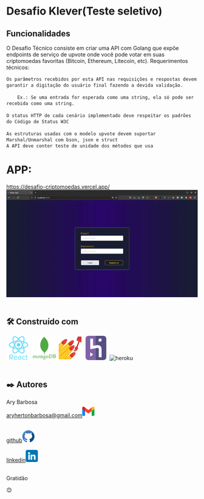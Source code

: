 # Desafio Klever(Teste seletivo)


## Funcionalidades

O Desafio Técnico consiste em criar uma API com Golang que expõe endpoints de serviço de upvote onde você pode votar em suas criptomoedas favoritas (Bitcoin, Ethereum, Litecoin, etc). Requerimentos técnicos:

    Os parâmetros recebidos por esta API nas requisições e respostas devem garantir a digitação do usuário final fazendo a devida validação. 

		Ex.: Se uma entrada for esperada como uma string, ela só pode ser recebida como uma string.

    O status HTTP de cada cenário implementado deve respeitar os padrões do Código de Status W3C 

    As estruturas usadas com o modelo upvote devem suportar Marshal/Unmarshal com bson, json e struct
    A API deve conter teste de unidade dos métodos que usa 

# APP:
https://desafio-criptomoedas.vercel.app/
<img src="./front_desafio_criptomoedas/src/img/app.gif" alt="styel_components" /></br></br>

## 🛠️ Construído com

<img src="./front_desafio_criptomoedas/src/img/react.png" alt="react"/>
<img src="./front_desafio_criptomoedas/src/img/mongodb.png" alt="mongodb" />
<img src="./front_desafio_criptomoedas/src/img/style-components.png" alt="styel_components" />
<img src="./front_desafio_criptomoedas/src/img/heroku.png" alt="heroku" />
<img src="./front_desafio_criptomoedas/src/img/go.ico" alt="heroku" /></br></br>

## ✒️ Autores

Ary Barbosa<br>
aryhertonbarbosa@gmail.com<img src="./front_desafio_criptomoedas/src/img/gmail.png" alt="gmail" /><br /><br />

<a href="https://github.com/aryherton">github<img src="./front_desafio_criptomoedas/src/img/github.png" alt="github" /></a><br /><br />
<a href="https://www.linkedin.com/in/aryherton/"> linkedin<img src="./front_desafio_criptomoedas/src/img/linkedin.png" alt="linkedin" /></a><br /><br />


Gratidão

 😊